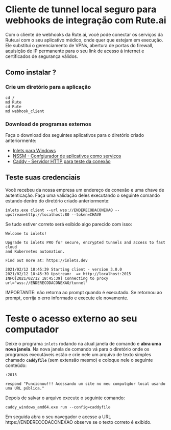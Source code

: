 # Cliente de tunnel local seguro para webhooks de integração com Rute.ai

Com o cliente de webhooks da Rute.ai, você pode conectar os serviços da Rute.ai com o seu aplicativo médico, onde quer que estejam em execução. Ele substitui o gerenciamento de VPNs, abertura de portas do firewall, aquisição de IP permanente para o seu link de acesso à internet e certificados de segurança válidos.

## Como instalar ?

### Crie um diretório para a aplicação

```
cd /
md Rute
cd Rute
md webhook_client
```

### Download de programas externos

Faça o download dos seguintes aplicativos para o diretório criado anteriormente:

* [Inlets para Windows](https://github.com/inlets/inlets/releases/download/3.0.0/inlets.exe)
* [NSSM - Confgiurador de aplicativos como serviços](https://nssm.cc/ci/nssm-2.24-101-g897c7ad.zip)
* [Caddy - Servidor HTTP para teste da conexão](https://caddyserver.com/api/download?os=windows&arch=amd64&idempotency=17322521938054)

## Teste suas credenciais

Você recebeu da nossa empresa um endereço de conexão e uma chave de autenticação. Faça uma validação deles executando o seguinte comando estando dentro do diretório criado anteriormente:

```
inlets.exe client --url wss://ENDERECODACONEXAO --upstream=http://localhost:80 --token=CHAVE
```

Se tudo estiver correto será exibido algo parecido com isso:

```
Welcome to inlets!

Upgrade to inlets PRO for secure, encrypted tunnels and access to fast cloud
and Kubernetes automation.

Find out more at: https://inlets.dev 

2021/02/12 18:45:39 Starting client - version 3.0.0
2021/02/12 18:45:39 Upstream:  => http://localhost:2015
INFO[2021/02/12 18:45:39] Connecting to proxy                           url="wss://ENDERECODACONEXAO/tunnel"
```

IMPORTANTE: não retorna ao prompt quando é executado. Se retornou ao prompt, corrija o erro informado e execute ele novamente.

# Teste o acesso externo ao seu computador

Deixe o programa `inlets` rodando na atual janela de comando e **abra uma nova janela**. Na nova janela de comando vá para o diretório onde os programas executáveis estão e crie nele um arquivo de texto simples chamado **`caddyfile`** (sem extensão mesmo) e coloque nele o seguinte conteúdo:

```
:2015

respond "Funcionou!!! Acessando um site no meu computqdor local usando uma URL pública."
```

Depois de salvar o arquivo execute o seguinte comando:

```
caddy_windows_amd64.exe run --config=caddyfile
```

Em seguida abra o seu navegador e acesse a URL https://ENDERECODACONEXAO observe se o texto correto é exibido.

